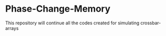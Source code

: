 # Phase-Change-Memory
This repository will continue all the codes created for simulating crossbar-arrays
